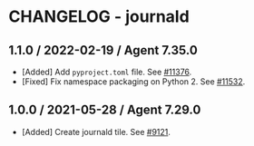 # CHANGELOG - journald

## 1.1.0 / 2022-02-19 / Agent 7.35.0

* [Added] Add `pyproject.toml` file. See [#11376](https://github.com/DataDog/integrations-core/pull/11376).
* [Fixed] Fix namespace packaging on Python 2. See [#11532](https://github.com/DataDog/integrations-core/pull/11532).

## 1.0.0 / 2021-05-28 / Agent 7.29.0

* [Added] Create journald tile. See [#9121](https://github.com/DataDog/integrations-core/pull/9121).

